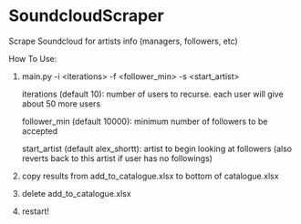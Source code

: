 # SoundcloudScraper
Scrape Soundcloud for artists info (managers, followers, etc)

How To Use:
1.  main.py -i \<iterations\> -f \<follower_min\> -s \<start_artist\>

    iterations (default 10): number of users to recurse. each user will give about 50 more users
        
    follower_min (default 10000): minimum number of followers to be accepted
    
    start_artist (default alex_shortt): artist to begin looking at followers (also reverts back to this artist if user has no followings)
    
2. copy results from add_to_catalogue.xlsx to bottom of catalogue.xlsx
3. delete add_to_catalogue.xlsx
4. restart!